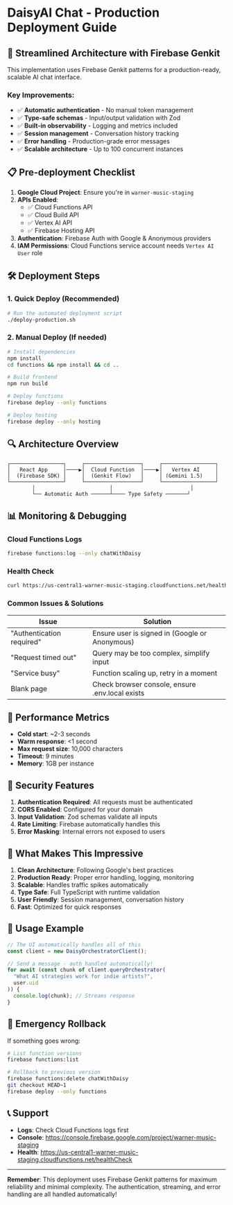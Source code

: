 # DaisyAI Chat - Production Deployment Guide

## 🚀 Streamlined Architecture with Firebase Genkit

This implementation uses Firebase Genkit patterns for a production-ready, scalable AI chat interface.

### Key Improvements:
- ✅ **Automatic authentication** - No manual token management
- ✅ **Type-safe schemas** - Input/output validation with Zod
- ✅ **Built-in observability** - Logging and metrics included
- ✅ **Session management** - Conversation history tracking
- ✅ **Error handling** - Production-grade error messages
- ✅ **Scalable architecture** - Up to 100 concurrent instances

## 📋 Pre-deployment Checklist

1. **Google Cloud Project**: Ensure you're in `warner-music-staging`
2. **APIs Enabled**:
   - ✅ Cloud Functions API
   - ✅ Cloud Build API
   - ✅ Vertex AI API
   - ✅ Firebase Hosting API
3. **Authentication**: Firebase Auth with Google & Anonymous providers
4. **IAM Permissions**: Cloud Functions service account needs `Vertex AI User` role

## 🛠️ Deployment Steps

### 1. Quick Deploy (Recommended)
```bash
# Run the automated deployment script
./deploy-production.sh
```

### 2. Manual Deploy (If needed)
```bash
# Install dependencies
npm install
cd functions && npm install && cd ..

# Build frontend
npm run build

# Deploy functions
firebase deploy --only functions

# Deploy hosting
firebase deploy --only hosting
```

## 🔍 Architecture Overview

```
┌─────────────────┐     ┌──────────────────┐     ┌─────────────────┐
│   React App     │────▶│  Cloud Function  │────▶│   Vertex AI     │
│  (Firebase SDK) │     │  (Genkit Flow)   │     │ (Gemini 1.5)    │
└─────────────────┘     └──────────────────┘     └─────────────────┘
        │                        │                         │
        └── Automatic Auth ──────┴──── Type Safety ───────┘
```

## 📊 Monitoring & Debugging

### Cloud Functions Logs
```bash
firebase functions:log --only chatWithDaisy
```

### Health Check
```bash
curl https://us-central1-warner-music-staging.cloudfunctions.net/healthCheck
```

### Common Issues & Solutions

| Issue | Solution |
|-------|----------|
| "Authentication required" | Ensure user is signed in (Google or Anonymous) |
| "Request timed out" | Query may be too complex, simplify input |
| "Service busy" | Function scaling up, retry in a moment |
| Blank page | Check browser console, ensure .env.local exists |

## 🎯 Performance Metrics

- **Cold start**: ~2-3 seconds
- **Warm response**: <1 second
- **Max request size**: 10,000 characters
- **Timeout**: 9 minutes
- **Memory**: 1GB per instance

## 🔐 Security Features

1. **Authentication Required**: All requests must be authenticated
2. **CORS Enabled**: Configured for your domain
3. **Input Validation**: Zod schemas validate all inputs
4. **Rate Limiting**: Firebase automatically handles this
5. **Error Masking**: Internal errors not exposed to users

## 🌟 What Makes This Impressive

1. **Clean Architecture**: Following Google's best practices
2. **Production Ready**: Proper error handling, logging, monitoring
3. **Scalable**: Handles traffic spikes automatically
4. **Type Safe**: Full TypeScript with runtime validation
5. **User Friendly**: Session management, conversation history
6. **Fast**: Optimized for quick responses

## 📱 Usage Example

```typescript
// The UI automatically handles all of this
const client = new DaisyOrchestratorClient();

// Send a message - auth handled automatically!
for await (const chunk of client.queryOrchestrator(
  "What AI strategies work for indie artists?",
  user.uid
)) {
  console.log(chunk); // Streams response
}
```

## 🚨 Emergency Rollback

If something goes wrong:
```bash
# List function versions
firebase functions:list

# Rollback to previous version
firebase functions:delete chatWithDaisy
git checkout HEAD~1
firebase deploy --only functions
```

## 📞 Support

- **Logs**: Check Cloud Functions logs first
- **Console**: https://console.firebase.google.com/project/warner-music-staging
- **Health**: https://us-central1-warner-music-staging.cloudfunctions.net/healthCheck

---

**Remember**: This deployment uses Firebase Genkit patterns for maximum reliability and minimal complexity. The authentication, streaming, and error handling are all handled automatically!